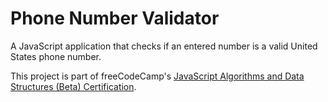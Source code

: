# Phone Number Validator

A JavaScript application that checks if an entered number is a valid United States phone number.

This project is part of freeCodeCamp's [JavaScript Algorithms and Data Structures (Beta) Certification](https://www.freecodecamp.org/learn/javascript-algorithms-and-data-structures-v8/).